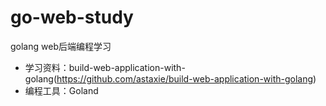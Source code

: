 # go-web-study
golang web后端编程学习
- 学习资料：build-web-application-with-golang(https://github.com/astaxie/build-web-application-with-golang)
- 编程工具：Goland
